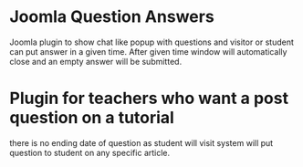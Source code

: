 # Joomla Question Answers
Joomla plugin to show chat like popup with questions and visitor or student can put answer in a given time.
After given time window will automatically close and an empty answer will be submitted.

# Plugin for teachers who want a post question on a tutorial
there is no ending date of question as student will visit system will put question to student on any specific article.
